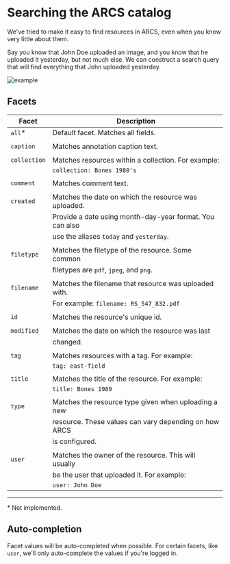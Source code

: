 Searching the ARCS catalog
==========================
We've tried to make it easy to find resources in ARCS, even when you
know very little about them. 

Say you know that John Doe uploaded an image, and you know that he 
uploaded it yesterday, but not much else. We can construct a search 
query that will find everything that John uploaded yesterday.

![example](http://arcs.dev.cal.msu.edu/img/docs/search-example.png)

Facets
------

Facet         | Description
------------- | -----------------------------------------------------
`all`\*       | Default facet. Matches all fields.
              |
`caption`     | Matches annotation caption text.
              |
`collection`  | Matches resources within a collection. For example:
              | `collection: Bones 1980's`
              |
`comment`     | Matches comment text.
              |
`created`     | Matches the date on which the resource was uploaded.
              | Provide a date using month-day-year format. You can also 
              | use the aliases `today` and `yesterday`.
              | 
`filetype`    | Matches the filetype of the resource. Some common
              | filetypes are `pdf`, `jpeg`, and `png`.
              |
`filename`    | Matches the filename that resource was uploaded with.
              | For example: `filename: RS_547_832.pdf`
              |
`id`          | Matches the resource's unique id.
              |
`modified`    | Matches the date on which the resource was last 
              | changed. 
              |
`tag`         | Matches resources with a tag. For example: 
              | `tag: east-field`
              |
`title`       | Matches the title of the resource. For example:
              | `title: Bones 1989`
              |
`type`        | Matches the resource type given when uploading a new
              | resource. These values can vary depending on how ARCS
              | is configured.
              |
`user`        | Matches the owner of the resource. This will usually
              | be the user that uploaded it. For example:
              | `user: John Doe`
   
---
\* Not implemented.

Auto-completion
---------------
Facet values will be auto-completed when possible. For certain facets,
like `user`, we'll only auto-complete the values if you're logged in.
